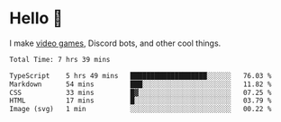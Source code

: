 <div align="left">
  <h1>Hello 👋</h1>

  <p>I make <a href="https://devbeef.com">video games</a>, Discord bots, and other cool things.</p>
</div>

<!--START_SECTION:waka-->

```txt
Total Time: 7 hrs 39 mins

TypeScript    5 hrs 49 mins   ███████████████████░░░░░░   76.03 %
Markdown      54 mins         ███░░░░░░░░░░░░░░░░░░░░░░   11.82 %
CSS           33 mins         █▓░░░░░░░░░░░░░░░░░░░░░░░   07.25 %
HTML          17 mins         █░░░░░░░░░░░░░░░░░░░░░░░░   03.79 %
Image (svg)   1 min           ░░░░░░░░░░░░░░░░░░░░░░░░░   00.22 %
```

<!--END_SECTION:waka-->
